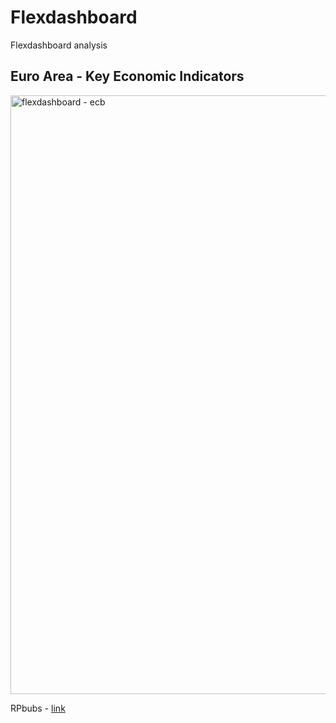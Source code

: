# Flexdashboard

Flexdashboard analysis


## Euro Area - Key Economic Indicators 

<img width="958" alt="flexdashboard - ecb" src="https://user-images.githubusercontent.com/37122520/44264801-d966a680-a21b-11e8-8fa7-d5ed7b729798.png">

RPbubs - [link](http://rpubs.com/Juanma7/412833)
